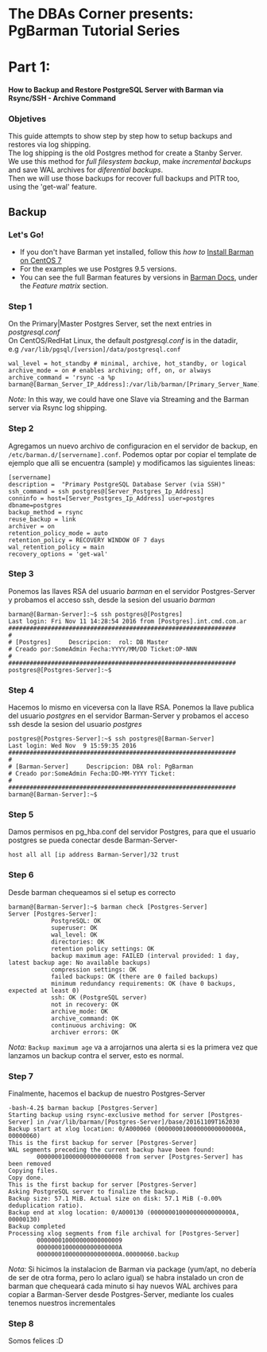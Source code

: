 # The DBAs Corner presents: PgBarman Tutorial Series

# Part 1: 

#### How to Backup and Restore PostgreSQL Server with Barman via Rsync/SSH - Archive Command

### Objetives

This guide attempts to show step by step how to setup backups and restores via log shipping.  
The log shipping is the old Postgres method for create a Stanby Server.  
We use this method for _full filesystem backup_, make _incremental backups_ and save WAL archives for _diferential backups_.  
Then we will use those backups for recover full backups and PITR too, using the 'get-wal' feature.

## Backup

### Let's Go!

* If you don't have Barman yet installed, follow this _how to_ [Install Barman on CentOS 7](github.com/sarasa)
* For the examples we use Postgres 9.5 versions. 
* You can see the full Barman features by versions in [Barman Docs](http://docs.pgbarman.org/release/2.0/index.html), under the *Feature matrix* section.

### Step 1

On the Primary|Master Postgres Server, set the next entries in _postgresql.conf_  
On CentOS/RedHat Linux, the default _postgresql.conf_ is in the datadir,  
e.g `/var/lib/pgsql/[version]/data/postgresql.conf`

```
wal_level = hot_standby # minimal, archive, hot_standby, or logical 
archive_mode = on # enables archiving; off, on, or always 
archive_command = 'rsync -a %p barman@[Barman_Server_IP_Address]:/var/lib/barman/[Primary_Server_Name]/incoming/%f' 
```

*Note:* In this way, we could have one Slave via Streaming and the Barman server via Rsync log shipping.

### Step 2

Agregamos un nuevo archivo de configuracion en el servidor de backup, en `/etc/barman.d/[servername].conf`.
Podemos optar por copiar el template de ejemplo que alli se encuentra (sample) y modificamos las siguientes lineas:

```
[servername]
description =  "Primary PostgreSQL Database Server (via SSH)"
ssh_command = ssh postgres@[Server_Postgres_Ip_Address]
conninfo = host=[Server_Postgres_Ip_Address] user=postgres dbname=postgres
backup_method = rsync
reuse_backup = link
archiver = on
retention_policy_mode = auto
retention_policy = RECOVERY WINDOW OF 7 days
wal_retention_policy = main
recovery_options = 'get-wal'
```

### Step 3

Ponemos las llaves RSA del usuario _barman_ en el servidor Postgres-Server y probamos el acceso ssh, desde la sesion del usuario _barman_

```
barman@[Barman-Server]:~$ ssh postgres@[Postgres]
Last login: Fri Nov 11 14:28:54 2016 from [Postgres].int.cmd.com.ar
################################################################
#
# [Postgres]     Descripcion:  rol: DB Master
# Creado por:SomeAdmin Fecha:YYYY/MM/DD Ticket:OP-NNN
#
################################################################
postgres@[Postgres-Server]:~$
```

### Step 4

Hacemos lo mismo en viceversa con la llave RSA.
Ponemos la llave publica del usuario _postgres_ en el servidor Barman-Server y probamos el acceso ssh desde la sesion del usuario _postgres_

```
postgres@[Postgres-Server]:~$ ssh postgres@[Barman-Server]
Last login: Wed Nov  9 15:59:35 2016
################################################################
#
# [Barman-Server]     Descripcion: DBA rol: PgBarman
# Creado por:SomeAdmin Fecha:DD-MM-YYYY Ticket:
#
################################################################
barman@[Barman-Server]:~$
```

### Step 5

Damos permisos en pg_hba.conf del servidor Postgres, para que el usuario postgres se pueda conectar desde Barman-Server-

```
host all all [ip address Barman-Server]/32 trust
```

### Step 6

Desde barman chequeamos si el setup es correcto

```
barman@[Barman-Server]:~$ barman check [Postgres-Server] 
Server [Postgres-Server]: 
			PostgreSQL: OK 
			superuser: OK 
			wal_level: OK 
			directories: OK 
			retention policy settings: OK 
			backup maximum age: FAILED (interval provided: 1 day, latest backup age: No available backups) 
			compression settings: OK 
			failed backups: OK (there are 0 failed backups) 
			minimum redundancy requirements: OK (have 0 backups, expected at least 0) 
			ssh: OK (PostgreSQL server) 
			not in recovery: OK 
			archive_mode: OK 
			archive_command: OK 
			continuous archiving: OK 
			archiver errors: OK
```

*Nota:* `Backup maximum age` va a arrojarnos una alerta si es la primera vez que lanzamos un backup contra el server, esto es normal.

### Step 7

Finalmente, hacemos el backup de nuestro Postgres-Server

```
-bash-4.2$ barman backup [Postgres-Server] 
Starting backup using rsync-exclusive method for server [Postgres-Server] in /var/lib/barman/[Postgres-Server]/base/20161109T162030 
Backup start at xlog location: 0/A000060 (00000001000000000000000A, 00000060) 
This is the first backup for server [Postgres-Server] 
WAL segments preceding the current backup have been found: 
		000000010000000000000008 from server [Postgres-Server] has been removed 
Copying files. 
Copy done. 
This is the first backup for server [Postgres-Server] 
Asking PostgreSQL server to finalize the backup. 
Backup size: 57.1 MiB. Actual size on disk: 57.1 MiB (-0.00% deduplication ratio). 
Backup end at xlog location: 0/A000130 (00000001000000000000000A, 00000130) 
Backup completed 
Processing xlog segments from file archival for [Postgres-Server] 
		000000010000000000000009 
		00000001000000000000000A 
		00000001000000000000000A.00000060.backup
```

*Nota:* Si hicimos la instalacion de Barman via package (yum/apt, no debería de ser de otra forma, pero lo aclaro igual) se habra instalado un cron de barman que chequeará cada minuto si hay nuevos WAL archives para copiar a Barman-Server desde Postgres-Server, mediante los cuales tenemos nuestros incrementales

### Step 8

Somos felices :D
